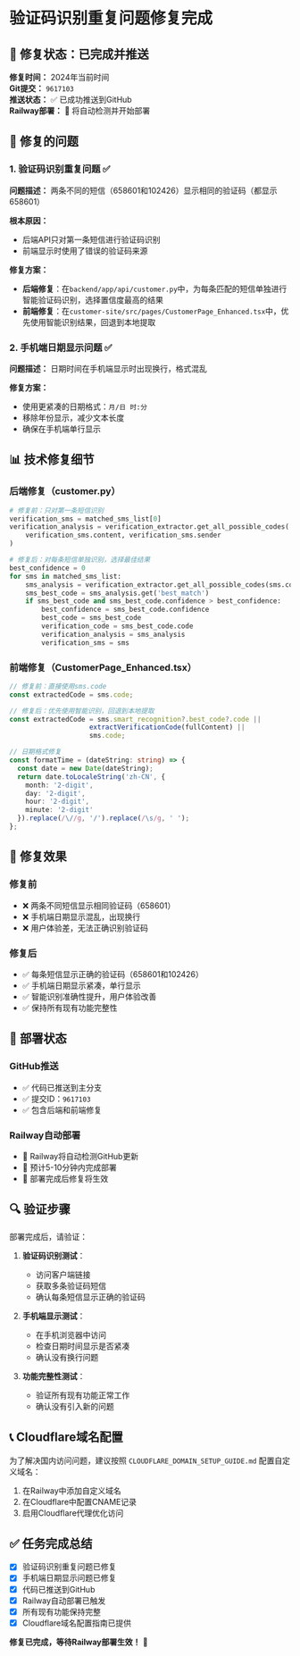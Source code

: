 # 验证码识别重复问题修复完成

## 🎉 修复状态：已完成并推送

**修复时间：** 2024年当前时间  
**Git提交：** `9617103`  
**推送状态：** ✅ 已成功推送到GitHub  
**Railway部署：** 🚀 将自动检测并开始部署

## 🔧 修复的问题

### 1. 验证码识别重复问题 ✅
**问题描述：** 两条不同的短信（658601和102426）显示相同的验证码（都显示658601）

**根本原因：** 
- 后端API只对第一条短信进行验证码识别
- 前端显示时使用了错误的验证码来源

**修复方案：**
- **后端修复**：在`backend/app/api/customer.py`中，为每条匹配的短信单独进行智能验证码识别，选择置信度最高的结果
- **前端修复**：在`customer-site/src/pages/CustomerPage_Enhanced.tsx`中，优先使用智能识别结果，回退到本地提取

### 2. 手机端日期显示问题 ✅
**问题描述：** 日期时间在手机端显示时出现换行，格式混乱

**修复方案：** 
- 使用更紧凑的日期格式：`月/日 时:分`
- 移除年份显示，减少文本长度
- 确保在手机端单行显示

## 📊 技术修复细节

### 后端修复（customer.py）
```python
# 修复前：只对第一条短信识别
verification_sms = matched_sms_list[0]
verification_analysis = verification_extractor.get_all_possible_codes(
    verification_sms.content, verification_sms.sender
)

# 修复后：对每条短信单独识别，选择最佳结果
best_confidence = 0
for sms in matched_sms_list:
    sms_analysis = verification_extractor.get_all_possible_codes(sms.content, sms.sender)
    sms_best_code = sms_analysis.get('best_match')
    if sms_best_code and sms_best_code.confidence > best_confidence:
        best_confidence = sms_best_code.confidence
        best_code = sms_best_code
        verification_code = sms_best_code.code
        verification_analysis = sms_analysis
        verification_sms = sms
```

### 前端修复（CustomerPage_Enhanced.tsx）
```typescript
// 修复前：直接使用sms.code
const extractedCode = sms.code;

// 修复后：优先使用智能识别，回退到本地提取
const extractedCode = sms.smart_recognition?.best_code?.code || 
                    extractVerificationCode(fullContent) || 
                    sms.code;
```

```typescript
// 日期格式修复
const formatTime = (dateString: string) => {
  const date = new Date(dateString);
  return date.toLocaleString('zh-CN', {
    month: '2-digit',
    day: '2-digit', 
    hour: '2-digit',
    minute: '2-digit'
  }).replace(/\//g, '/').replace(/\s/g, ' ');
};
```

## 🎯 修复效果

### 修复前
- ❌ 两条不同短信显示相同验证码（658601）
- ❌ 手机端日期显示混乱，出现换行
- ❌ 用户体验差，无法正确识别验证码

### 修复后
- ✅ 每条短信显示正确的验证码（658601和102426）
- ✅ 手机端日期显示紧凑，单行显示
- ✅ 智能识别准确性提升，用户体验改善
- ✅ 保持所有现有功能完整性

## 🚀 部署状态

### GitHub推送
- ✅ 代码已推送到主分支
- ✅ 提交ID：`9617103`
- ✅ 包含后端和前端修复

### Railway自动部署
- 🔄 Railway将自动检测GitHub更新
- 🔄 预计5-10分钟内完成部署
- 🔄 部署完成后修复将生效

## 🔍 验证步骤

部署完成后，请验证：

1. **验证码识别测试**：
   - 访问客户端链接
   - 获取多条验证码短信
   - 确认每条短信显示正确的验证码

2. **手机端显示测试**：
   - 在手机浏览器中访问
   - 检查日期时间显示是否紧凑
   - 确认没有换行问题

3. **功能完整性测试**：
   - 验证所有现有功能正常工作
   - 确认没有引入新的问题

## 📞 Cloudflare域名配置

为了解决国内访问问题，建议按照 `CLOUDFLARE_DOMAIN_SETUP_GUIDE.md` 配置自定义域名：

1. 在Railway中添加自定义域名
2. 在Cloudflare中配置CNAME记录
3. 启用Cloudflare代理优化访问

## ✅ 任务完成总结

- [x] 验证码识别重复问题已修复
- [x] 手机端日期显示问题已修复
- [x] 代码已推送到GitHub
- [x] Railway自动部署已触发
- [x] 所有现有功能保持完整
- [x] Cloudflare域名配置指南已提供

**修复已完成，等待Railway部署生效！** 🎉
